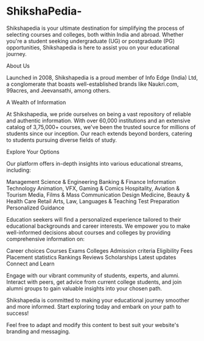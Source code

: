 # ShikshaPedia-
Shikshapedia is your ultimate destination for simplifying the process of selecting courses and colleges, both within India and abroad. Whether you're a student seeking undergraduate (UG) or postgraduate (PG) opportunities, Shikshapedia is here to assist you on your educational journey.

About Us

Launched in 2008, Shikshapedia is a proud member of Info Edge (India) Ltd, a conglomerate that boasts well-established brands like Naukri.com, 99acres, and Jeevansathi, among others.

A Wealth of Information

At Shikshapedia, we pride ourselves on being a vast repository of reliable and authentic information. With over 60,000 institutions and an extensive catalog of 3,75,000+ courses, we've been the trusted source for millions of students since our inception. Our reach extends beyond borders, catering to students pursuing diverse fields of study.

Explore Your Options

Our platform offers in-depth insights into various educational streams, including:

Management
Science & Engineering
Banking & Finance
Information Technology
Animation, VFX, Gaming & Comics
Hospitality, Aviation & Tourism
Media, Films & Mass Communication
Design
Medicine, Beauty & Health Care
Retail
Arts, Law, Languages & Teaching
Test Preparation
Personalized Guidance

Education seekers will find a personalized experience tailored to their educational backgrounds and career interests. We empower you to make well-informed decisions about courses and colleges by providing comprehensive information on:

Career choices
Courses
Exams
Colleges
Admission criteria
Eligibility
Fees
Placement statistics
Rankings
Reviews
Scholarships
Latest updates
Connect and Learn

Engage with our vibrant community of students, experts, and alumni. Interact with peers, get advice from current college students, and join alumni groups to gain valuable insights into your chosen path.

Shikshapedia is committed to making your educational journey smoother and more informed. Start exploring today and embark on your path to success!

Feel free to adapt and modify this content to best suit your website's branding and messaging.
